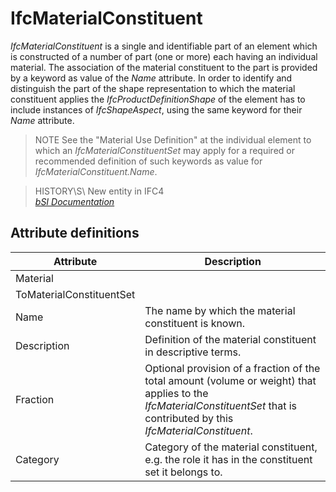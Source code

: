 IfcMaterialConstituent
======================
_IfcMaterialConstituent_ is a single and identifiable part of an element which
is constructed of a number of part (one or more) each having an individual
material. The association of the material constituent to the part is provided
by a keyword as value of the _Name_ attribute. In order to identify and
distinguish the part of the shape representation to which the material
constituent applies the _IfcProductDefinitionShape_ of the element has to
include instances of _IfcShapeAspect_, using the same keyword for their _Name_
attribute.  
  
> NOTE  See the "Material Use Definition" at the individual element to which
> an _IfcMaterialConstituentSet_ may apply for a required or recommended
> definition of such keywords as value for _IfcMaterialConstituent.Name_.  
  
> HISTORY\S\ New entity in IFC4  
[ _bSI
Documentation_](https://standards.buildingsmart.org/IFC/DEV/IFC4_2/FINAL/HTML/schema/ifcmaterialresource/lexical/ifcmaterialconstituent.htm)


Attribute definitions
---------------------
| Attribute                | Description                                                                                                                                                                   |
|--------------------------|-------------------------------------------------------------------------------------------------------------------------------------------------------------------------------|
| Material                 |                                                                                                                                                                               |
| ToMaterialConstituentSet |                                                                                                                                                                               |
| Name                     | The name by which the material constituent is known.                                                                                                                          |
| Description              | Definition of the material constituent in descriptive terms.                                                                                                                  |
| Fraction                 | Optional provision of a fraction of the total amount (volume or weight) that applies to the _IfcMaterialConstituentSet_ that is contributed by this _IfcMaterialConstituent_. |
| Category                 | Category of the material constituent, e.g. the role it has in the constituent set it belongs to.                                                                              |

